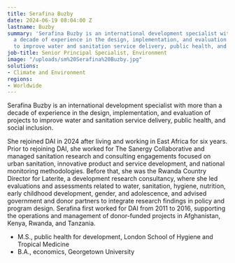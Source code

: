 ```yaml
---
title: Serafina Buzby
date: 2024-06-19 08:04:00 Z
lastname: Buzby
summary: 'Serafina Buzby is an international development specialist with more than
  a decade of experience in the design, implementation, and evaluation of projects
  to improve water and sanitation service delivery, public health, and social inclusion. '
job-title: Senior Principal Specialist, Environment
image: "/uploads/sm%20Serafina%20Buzby.jpg"
solutions:
- Climate and Environment
regions:
- Worldwide
---
```


Serafina Buzby is an international development specialist with more than a decade of experience in the design, implementation, and evaluation of projects to improve water and sanitation service delivery, public health, and social inclusion. 

She rejoined DAI in 2024 after living and working in East Africa for six years. Prior to rejoining DAI, she worked for The Sanergy Collaborative and managed sanitation research and consulting engagements focused on urban sanitation, innovative product and service development, and national monitoring methodologies. Before that, she was the Rwanda Country Director for Laterite, a development research consultancy, where she led evaluations and assessments related to water, sanitation, hygiene, nutrition, early childhood development, gender, and adolescence, and advised government and donor partners to integrate research findings in policy and program design. Serafina first worked for DAI from 2011 to 2016, supporting the operations and management of donor-funded projects in Afghanistan, Kenya, Rwanda, and Tanzania.

* M.S., public health for development, London School of Hygiene and Tropical Medicine
* B.A., economics, Georgetown University